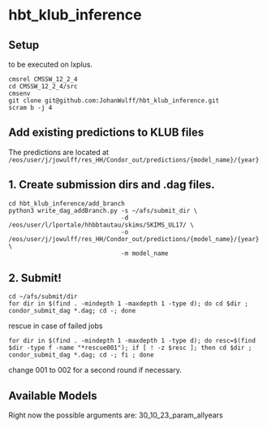 # hbt_klub_inference

## Setup

to be executed on lxplus. 

```
cmsrel CMSSW_12_2_4
cd CMSSW_12_2_4/src
cmsenv
git clone git@github.com:JohanWulff/hbt_klub_inference.git
scram b -j 4
```

## Add existing predictions to KLUB files

The predictions are located at `/eos/user/j/jowulff/res_HH/Condor_out/predictions/{model_name}/{year}`

##  1. Create submission dirs and .dag files.

```
cd hbt_klub_inference/add_branch
python3 write_dag_addBranch.py -s ~/afs/submit_dir \
                               -d /eos/user/l/lportale/hhbbtautau/skims/SKIMS_UL17/ \
                               -o /eos/user/j/jowulff/res_HH/Condor_out/predictions/{model_name}/{year} \
                               -m model_name
```

## 2. Submit!

```
cd ~/afs/submit/dir
for dir in $(find . -mindepth 1 -maxdepth 1 -type d); do cd $dir ; condor_submit_dag *.dag; cd -; done
```

rescue in case of failed jobs

```
for dir in $(find . -mindepth 1 -maxdepth 1 -type d); do resc=$(find $dir -type f -name "*rescue001"); if [ ! -z $resc ]; then cd $dir ; condor_submit_dag *.dag; cd -; fi ; done
```

change 001 to 002 for a second round if necessary.

## Available Models

Right now the possible arguments are: 30_10_23_param_allyears
